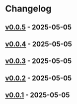# Changelog

## [v0.0.5](https://github.com/yasu89/gocredits-action/compare/v0.0.4...v0.0.5) - 2025-05-05

## [v0.0.4](https://github.com/yasu89/gocredits-action/compare/v0.0.3...v0.0.4) - 2025-05-05

## [v0.0.3](https://github.com/yasu89/gocredits-action/compare/v0.0.2...v0.0.3) - 2025-05-05

## [v0.0.2](https://github.com/yasu89/gocredits-action/compare/v0.0.1...v0.0.2) - 2025-05-05

## [v0.0.1](https://github.com/yasu89/gocredits-action/commits/v0.0.1) - 2025-05-05
